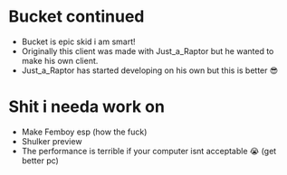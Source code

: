 # Bucket continued
* Bucket is epic skid i am smart! 
* Originally this client was made with Just_a_Raptor but he wanted to make his own client.
* Just_a_Raptor has started developing on his own but this is better 😎
# Shit i needa work on
* Make Femboy esp (how the fuck)
* Shulker preview 
* The performance is terrible if your computer isnt acceptable 😭 (get better pc)
